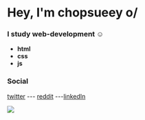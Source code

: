 # Hey, I'm chopsueey o/



 ### I study web-development :relaxed:
 - **html** 
 - **css**
 - **js**
 ### Social
[twitter](www.twitter.com "twitter") --- [reddit](www.twitter.com) ---[linkedIn](www.twitter.com)

![](https://images.unsplash.com/photo-1621839673705-6617adf9e890?ixlib=rb-1.2.1&ixid=MnwxMjA3fDB8MHxwaG90by1wYWdlfHx8fGVufDB8fHx8&auto=format&fit=crop&w=1932&q=80)

<!---
chopsueey/chopsueey is a ✨ special ✨ repository because its `README.md` (this file) appears on your GitHub profile.
You can click the Preview link to take a look at your changes.
--->